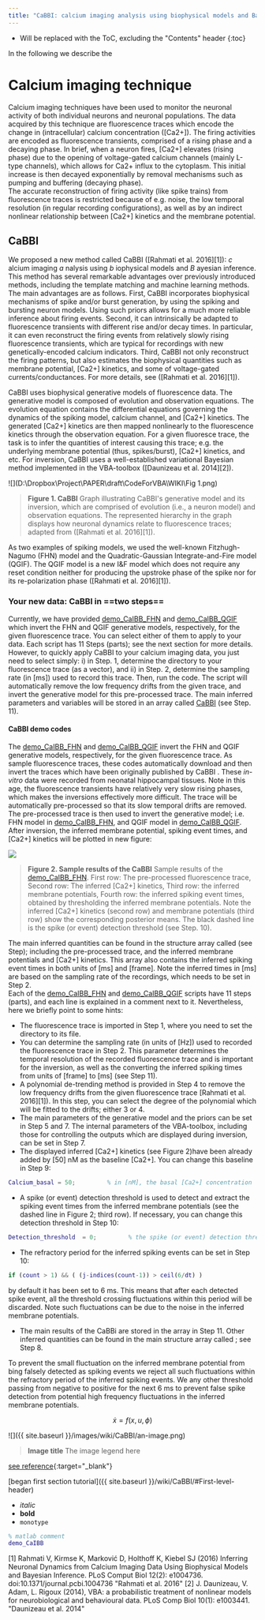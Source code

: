 ```yaml
---
title: "CaBBI: calcium imaging analysis using biophysical models and Bayesian inference"
---
```

* Will be replaced with the ToC, excluding the "Contents" header
{:toc}

In the following we describe the  

# Calcium imaging technique

Calcium imaging techniques have been used to monitor the neuronal activity of both individual neurons and neuronal populations. The data acquired by this technique are fluorescence traces which encode the change in (intracellular) calcium concentration ([Ca2+]). The firing activities are encoded as fluorescence transients, comprised of a rising phase and a decaying phase. In brief, when a neuron fires, [Ca2+] elevates (rising phase) due to the opening of voltage-gated calcium channels (mainly L-type channels), which allows for Ca2+ influx to the cytoplasm. This initial increase is then decayed exponentially by removal mechanisms such as pumping and buffering (decaying phase).           
The accurate reconstruction of firing activity (like spike trains) from fluorescence traces is restricted because of e.g. noise, the low temporal resolution (in regular recording configurations), as well as by an indirect nonlinear relationship between [Ca2+] kinetics and the membrane potential.

## CaBBI
We proposed a new method called CaBBI ([Rahmati et al. 2016][1]): *c* alcium imaging *a* nalysis using *b* iophysical models and *B* ayesian inference. This method has several remarkable advantages over previously introduced methods, including the template matching and machine learning methods. The main advantages are as follows. First, CaBBI incorporates biophysical mechanisms of spike and/or burst generation, by using the spiking and bursting neuron models. Using such priors allows for a much more reliable inference about firing events. Second, it can intrinsically be adapted to fluorescence transients with different rise and/or decay times. In particular, it can even reconstruct the firing events from relatively slowly rising fluorescence transients, which are typical for recordings with new genetically-encoded calcium indicators. Third, CaBBI not only reconstruct the firing patterns, but also estimates the biophysical quantities such as membrane potential, [Ca2+] kinetics, and some of voltage-gated currents/conductances. For more details, see ([Rahmati et al. 2016][1]).  

CaBBI uses biophysical generative models of fluorescence data. The generative model is composed of evolution and observation equations. The evolution equation contains the differential equations governing the dynamics of the spiking model, calcium channel, and [Ca2+] kinetics. The generated [Ca2+] kinetics are then mapped nonlinearly to the fluorescence kinetics through the  observation equation. For a given fluoresce trace, the task is to infer the quantities of interest causing this trace; e.g. the underlying membrane potential (thus, spikes/burst), [Ca2+] kinetics, and etc. For inversion, CaBBI uses a well-established variational Bayesian method implemented in the VBA-toolbox ([Daunizeau et al. 2014][2]).

<!-- insert an image -->
![](D:\Dropbox\Project\PAPER\draft\CodeForVBA\WIKI\Fig 1.png)

> **Figure 1. CaBBI**
Graph illustrating CaBBI's generative model and its inversion, which are comprised of evolution (i.e., a neuron model) and observation equations. The represented hierarchy in the graph displays how neuronal dynamics relate to fluorescence traces; adapted from ([Rahmati et al. 2016][1]).

As two examples of spiking models, we used the well-known Fitzhugh-Nagumo (FHN) model and the Quadratic-Gaussian Integrate-and-Fire model (QGIF). The QGIF model is a new I&F model which does not require any reset condition neither for producing the upstroke phase of the spike nor for its re-polarization phase ([Rahmati et al. 2016][1]).    

### **Your new data**: CaBBI in ==two steps==
Currently, we have provided [demo_CaIBB_FHN]( ) and [demo_CaIBB_QGIF]( ) which invert the FHN and QGIF generative models, respectively, for the given fluorescence trace. You can select either of them to apply to your data. Each script has 11 Steps (parts); see the next section for more details. However, to quickly apply CaBBI to your calcium imaging data, you just need to select simply: i) in Step. 1, determine the directory to your fluorescence trace (as a vector), and ii) in Step. 2, determine the sampling rate (in [ms]) used to record this trace. Then, run the code.
The script will automatically remove the low frequency drifts from the given trace, and invert the generative model for this pre-processed trace. The main inferred parameters and variables will be stored in an array called [CaBBI]( ) (see Step. 11).

####  CaBBI demo codes
The [demo_CaIBB_FHN]( ) and [demo_CaIBB_QGIF]( ) invert the FHN and QGIF generative models, respectively, for the given fluorescence trace. As sample fluorescence traces, these codes automatically download and then invert the traces which have been originally published by CaBBI [](https://figshare.com/s/e524c1d214d411e5869c06ec4b8d1f61). These *in-vitro* data were recorded from neonatal hippocampal tissues. Note in this age, the fluorescence transients have relatively very slow rising phases, which makes the inversions effectively more difficult. The trace will be automatically pre-processed so that its slow temporal drifts are removed. The pre-processed trace is then used to invert the generative model; i.e. FHN model in [demo_CaIBB_FHN]( ), and QGIF model in [demo_CaIBB_QGIF]( ). After inversion, the inferred membrane potential, spiking event times, and [Ca2+] kinetics will be plotted in new figure:

<!-- insert an image -->
![](D:\Dropbox\Project\PAPER\draft\CodeForVBA\WIKI\Sampel_DemoFHN.png)

> **Figure 2. Sample results of the CaBBI**
Sample results of the [demo_CaIBB_FHN]( ). First row: The  pre-processed fluorescence trace, Second row: The inferred [Ca2+] kinetics, Third row: the inferred membrane potentials, Fourth row: the inferred spiking event times, obtained by thresholding the inferred membrane potentials. Note the inferred [Ca2+] kinetics (second row) and membrane potentials (third row) show the corresponding posterior means. The black dashed line is the spike (or event) detection threshold (see Step. 10).  

The main inferred quantities can be found in the structure array called [](CaBBI) (see Step); including the pre-processed trace, and the inferred membrane potentials and [Ca2+] kinetics. This array also contains the inferred spiking event times in both units of [ms] and [frame]. Note the inferred times in [ms] are based on the sampling rate of the recordings, which needs to be set in Step 2.   
Each of the [demo_CaIBB_FHN]( ) and [demo_CaIBB_QGIF]( ) scripts have 11 steps (parts), and each line is explained in a comment next to it. Nevertheless, here we briefly point to some hints:
+ The fluorescence trace is imported in Step 1, where you need to set the directory to its file.
+ You can determine the sampling rate (in units of [Hz]) used to recorded the fluorescence trace in Step 2. This parameter determines the temporal resolution of the recorded fluorescence trace and is important for the inversion, as well as the converting the inferred spiking times from units of [frame] to [ms] (see Step 11).
+ A polynomial de-trending method is provided in Step 4 to remove the low frequency drifts from the given fluorescence trace [Rahmati et al. 2016][1]). In this step, you can select the degree of the polynomial which will be fitted to the drifts; either 3 or 4.
+ The main parameters of the generative model and the priors can be set in Step 5 and 7. The internal parameters of the VBA-toolbox, including those for controlling the outputs which are displayed during inversion, can be set in Step 7.
+ The displayed inferred [Ca2+] kinetics (see Figure 2)have been already added by [50] nM as the baseline [Ca2+]. You can change this baseline in Step 9:  
```matlab
Calcium_basal = 50;         % in [nM], the basal [Ca2+] concentration  
```
+ A spike (or event) detection threshold is used to detect and extract the spiking event times from the inferred membrane potentials (see the dashed line in Figure 2; third row). If necessary, you can change this detection threshold in Step  10:
```matlab
Detection_threshold  = 0;         % the spike (or event) detection threshold
```
+ The refractory period for the inferred spiking events can be set in Step 10:
```matlab
if (count > 1) && ( (j-indices(count-1)) > ceil(6/dt) )  
```
by default it has been set to 6 ms. This means that after each detected spike event, all the threshold crossing fluctuations within this period will be discarded. Note such fluctuations can be due to the noise in the inferred membrane potentials.

+ The main results of the CaBBi are stored in the array [](CaBBI) in Step 11. Other inferred quantities can be found in the main structure array called [](posterior); see Step 8.     

 To prevent the small fluctuation on the inferred membrane potential from bing falsely detected as spiking events we reject all such fluctuations within the refractory period of the inferred spiking events. We any other threshold passing from negative to positive for the next 6 ms to prevent false spike detection from potential high frequency fluctuations in the inferred membrane potentials.


$$
\dot x = f(x,u,\phi)
$$

<!-- insert an image -->
![]({{ site.baseurl }}/images/wiki/CaBBI/an-image.png)

> **Image title**
The image legend here

<!-- insert an link -->
[see reference](http://www.sciencedirect.com/science/article/pii/S1053811915004231){:target="_blank"}

[began first section tutorial]({{ site.baseurl }}/wiki/CaBBI/#First-level-header)

<!-- make a list -->
*  _italic_
* __bold__
* `monotype`

<!-- display code -->

```matlab
% matlab comment
demo_CaIBB
```
[1] Rahmati V, Kirmse K, Marković D, Holthoff K, Kiebel SJ (2016) Inferring Neuronal Dynamics from Calcium Imaging Data Using Biophysical Models and Bayesian Inference. PLoS Comput Biol 12(2): e1004736. doi:10.1371/journal.pcbi.1004736 "Rahmati et al. 2016"
[2] J. Daunizeau, V. Adam, L. Rigoux (2014), VBA: a probabilistic treatment of nonlinear models for neurobiological and behavioural data. PLoS Comp Biol 10(1): e1003441. "Daunizeau et al. 2014"
